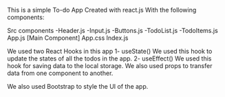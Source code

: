 This is a simple To-do App Created with react.js
With the following components:

Src
components
  -Header.js
  -Input.js
  -Buttons.js
  -TodoList.js
  -TodoItems.js
App.js [Main Component]
App.css
Index.js

We used two React Hooks in this app 
1- useState()
We used this hook to update the states of all the todos in the app.
2- useEffect()
We used this hook for saving data to the local storage.
We also used props to transfer data from one component to another.

We also used Bootstrap to style the UI of the app.
